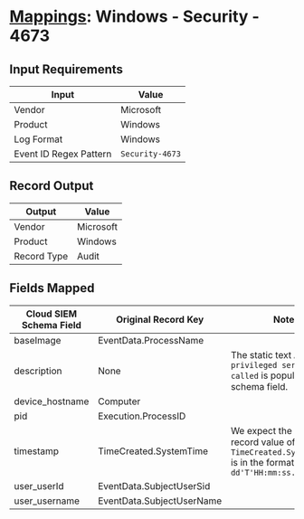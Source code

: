 # [Mappings](README.md): Windows - Security - 4673

## Input Requirements

|Input|Value|
|-----|-----|
|Vendor|Microsoft|
|Product|Windows|
|Log Format|Windows|
|Event ID Regex Pattern|`Security-4673`|

## Record Output

|Output|Value|
|------|-----|
|Vendor|Microsoft|
|Product|Windows|
|Record Type|Audit|

## Fields Mapped

|Cloud SIEM Schema Field|Original Record Key|Notes|
|-----------------------|-------------------|-----|
|baseImage|EventData.ProcessName||
|description|None|The static text `A privileged service was called` is populated in this schema field.|
|device_hostname|Computer||
|pid|Execution.ProcessID||
|timestamp|TimeCreated.SystemTime|We expect the orginal record value of `TimeCreated.SystemTime` is in the format `yyyy-MM-dd'T'HH:mm:ss.SSSSSSSSSZ`|
|user_userId|EventData.SubjectUserSid||
|user_username|EventData.SubjectUserName||


